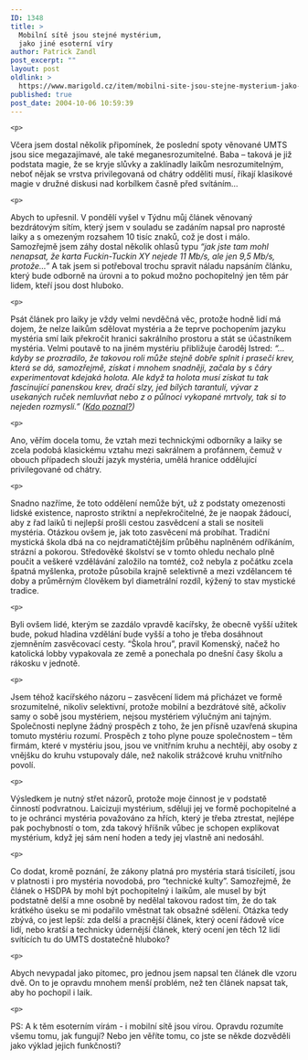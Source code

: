 ```yaml
---
ID: 1348
title: >
  Mobilní sítě jsou stejné mystérium,
  jako jiné esoterní víry
author: Patrick Zandl
post_excerpt: ""
layout: post
oldlink: >
  https://www.marigold.cz/item/mobilni-site-jsou-stejne-mysterium-jako-jine-esoterni-viry
published: true
post_date: 2004-10-06 10:59:39
---
```

	<p>
Včera jsem dostal několik připomínek, že poslední spoty věnované UMTS jsou sice megazajímavé, ale také meganesrozumitelné. Baba – taková je již podstata magie, že se kryje slůvky a zaklínadly laikům nesrozumitelným, neboť nějak se vrstva privilegovaná od chátry odděliti musí, říkají klasikové magie v družné diskusi nad korbílkem časně před svítáním… </p>

	<p>
Abych to upřesnil. V pondělí vyšel v Týdnu můj článek věnovaný bezdrátovým sítím, který jsem v souladu se zadáním napsal pro naprosté laiky a s omezeným rozsahem 10 tisíc znaků, což je dost i málo. Samozřejmě jsem záhy dostal několik ohlasů typu <i>&#8220;jak jste tam mohl nenapsat, že karta Fuckin-Tuckin XY nejede 11 Mb/s, ale jen 9,5 Mb/s, protože…&#8221;</i> A tak jsem si potřeboval trochu spravit náladu napsáním článku, který bude odborně na úrovni a to pokud možno pochopitelný jen těm pár lidem, kteří jsou dost hluboko. </p>

	<p>
Psát článek pro laiky je vždy velmi nevděčná věc, protože hodně lidí má dojem, že nelze laikům sdělovat mystéria a že teprve pochopením jazyku mystéria smí laik překročit hranici sakrálního prostoru a stát se účastníkem mystéria. Velmi poutavě to na jiném mystériu přibližuje čaroděj Istred: <i>“…kdyby se prozradilo, že takovou roli může stejně dobře splnit i prasečí krev, která se dá, samozřejmě, získat i mnohem snadněji, začala by s čáry experimentovat kdejaká holota. Ale když ta holota musí získat tu tak fascinující panenskou krev, dračí slzy, jed bílých tarantulí, vývar z usekaných ruček nemluvňat nebo z o půlnoci vykopané mrtvoly, tak si to nejeden rozmyslí.” (<a href="http://www.sapkowski.cz/stripek_ledu.asp">Kdo poznal?</a>)</i></p>

	<p>
Ano, věřím docela tomu, že vztah mezi technickými odborníky a laiky se zcela podobá klasickému vztahu mezi sakrálnem a profánnem, čemuž v obouch případech slouží jazyk mystéria, umělá hranice oddělující privilegované od chátry. </p>

	<p>
Snadno nazříme, že toto oddělení nemůže být, už z podstaty omezenosti lidské existence, naprosto striktní a nepřekročitelné, že je naopak žádoucí, aby z řad laiků ti nejlepší prošli cestou zasvědcení a stali se nositeli mystéria. Otázkou ovšem je, jak toto zasvěcení má probíhat. Tradiční mystická škola dbá na co nejdramatičtějším průběhu naplněném odříkáním, strázní a pokorou. Středověké školství se v tomto ohledu nechalo plně poučit a veškeré vzdělávání založilo na tomtéž, což nebyla z počátku zcela špatná myšlenka, protože působila krajně selektivně a mezi vzdělancem té doby a průměrným člověkem byl diametrální rozdíl, kýžený to stav mystické tradice. </p>

	<p>
Byli ovšem lidé, kterým se zazdálo vpravdě kacířsky, že obecně vyšší užitek bude, pokud hladina vzdělání bude vyšší a toho je třeba dosáhnout zjemněním zasvěcovací cesty. &#8220;Škola hrou&#8221;, pravil Komenský, načež ho katolická lobby vypakovala ze země a ponechala po dnešní časy školu a rákosku v jednotě. </p>

	<p>
Jsem téhož kacířského názoru – zasvěcení lidem má přicházet ve formě srozumitelné, nikoliv selektivní, protože mobilní a bezdrátové sítě, ačkoliv samy o sobě jsou mystériem, nejsou mystériem výlučným ani tajným. Společnosti neplyne žádný prospěch z toho, že jen přísně uzavřená skupina tomuto mystériu rozumí. Prospěch z toho plyne pouze společnostem – těm firmám, které v mystériu jsou, jsou ve vnitřním kruhu a nechtějí, aby osoby z vnějšku do kruhu vstupovaly dále, než nakolik strážcové kruhu vnitřního povolí. </p>

	<p>
Výsledkem je nutný střet názorů, protože moje činnost je v podstatě činností podvratnou. Laicizuji mystérium, sděluji jej ve formě pochopitelné a to je ochránci mystéria považováno za hřích, který je třeba ztrestat, nejlépe pak pochybností o tom, zda takový hříšník vůbec je schopen explikovat mystérium, když jej sám není hoden a tedy jej vlastně ani nedosáhl. </p>

	<p>

Co dodat, kromě poznání, že zákony platná pro mystéria stará tisíciletí, jsou v platnosti i pro mystéria novodobá, pro &#8220;technické kulty&#8221;. Samozřejmě, že článek o HSDPA by mohl být pochopitelný i laikům, ale musel by být podstatně delší a mne osobně by nedělal takovou radost tím, že do tak krátkého úseku se mi podařilo vměstnat tak obsažné sdělení. Otázka tedy zbývá, co jest lepší: zda delší a pracnější článek, který ocení řádově více lidí, nebo kratší a technicky údernější článek, který ocení jen těch 12 lidí svítících tu do UMTS dostatečně hluboko?</p>

	<p>
Abych nevypadal jako pitomec, pro jednou jsem napsal ten článek dle vzoru dvě. On to je opravdu mnohem menší problém, než ten článek napsat tak, aby ho pochopil i laik. </p>

	<p>
PS: A k těm esoterním vírám - i mobilní sítě jsou vírou. Opravdu rozumíte všemu tomu, jak fungují? Nebo jen věříte tomu, co jste se někde dozvěděli jako výklad jejich funkčnosti?
</p>
